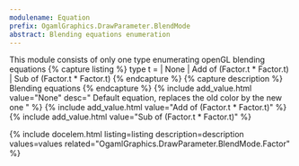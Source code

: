 ```yaml
---
modulename: Equation 
prefix: OgamlGraphics.DrawParameter.BlendMode
abstract: Blending equations enumeration 
---
```



This module consists of only one type enumerating openGL blending equations 
{% capture listing %}
type t = 
| None
| Add of (Factor.t * Factor.t)
| Sub of (Factor.t * Factor.t)
{% endcapture %}
{% capture description %}
Blending equations 
{% endcapture %}
{% include add_value.html value="None" desc=" Default equation, replaces the old color by the new one " %}
{% include add_value.html value="Add of (Factor.t * Factor.t)" %}
{% include add_value.html value="Sub of (Factor.t * Factor.t)" %}

{% include docelem.html listing=listing description=description values=values related="OgamlGraphics.DrawParameter.BlendMode.Factor" %}

